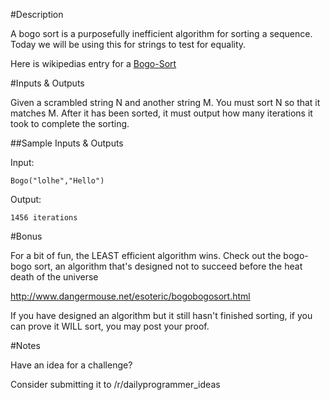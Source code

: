 #Description

A bogo sort is a purposefully inefficient algorithm for sorting a sequence. Today we will be using this for strings to test for equality.

Here is wikipedias entry for a [Bogo-Sort](http://en.wikipedia.org/wiki/Bogo-sort)

#Inputs & Outputs

Given a scrambled string N and another string M. You must sort N so that it matches M. After it has been sorted, it must output how many iterations  it took to complete the sorting.

##Sample Inputs & Outputs

Input:

    Bogo("lolhe","Hello")

Output:

    1456 iterations

#Bonus

For a bit of fun, the LEAST efficient algorithm wins. Check out the bogo-bogo sort, an algorithm that's designed not to succeed before the heat death of the universe

http://www.dangermouse.net/esoteric/bogobogosort.html


If you have designed an algorithm but it still hasn't finished sorting, if you can prove it WILL sort, you may post your proof.

#Notes

Have an idea for a challenge? 

Consider submitting it to /r/dailyprogrammer_ideas

